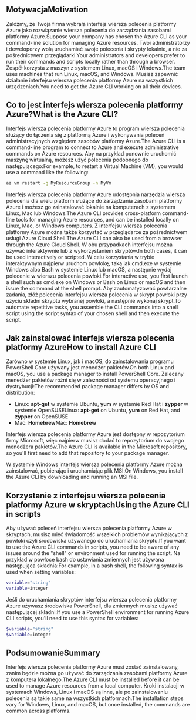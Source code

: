 ## <a name="motivation"></a><span data-ttu-id="81645-101">Motywacja</span><span class="sxs-lookup"><span data-stu-id="81645-101">Motivation</span></span>
<span data-ttu-id="81645-102">Załóżmy, że Twoja firma wybrała interfejs wiersza polecenia platformy Azure jako rozwiązanie wiersza polecenia do zarządzania zasobami platformy Azure.</span><span class="sxs-lookup"><span data-stu-id="81645-102">Suppose your company has chosen the Azure CLI as your command-line solution for managing Azure resources.</span></span> <span data-ttu-id="81645-103">Twoi administratorzy i deweloperzy wolą uruchamiać swoje polecenia i skrypty lokalnie, a nie za pośrednictwem przeglądarki.</span><span class="sxs-lookup"><span data-stu-id="81645-103">Your administrators and developers prefer to run their commands and scripts locally rather than through a browser.</span></span> <span data-ttu-id="81645-104">Zespół korzysta z maszyn z systemem Linux, macOS i Windows.</span><span class="sxs-lookup"><span data-stu-id="81645-104">The team uses machines that run Linux, macOS, and Windows.</span></span> <span data-ttu-id="81645-105">Musisz zapewnić działanie interfejsu wiersza polecenia platformy Azure na wszystkich urządzeniach.</span><span class="sxs-lookup"><span data-stu-id="81645-105">You need to get the Azure CLI working on all their devices.</span></span>

## <a name="what-is-the-azure-cli"></a><span data-ttu-id="81645-106">Co to jest interfejs wiersza polecenia platformy Azure?</span><span class="sxs-lookup"><span data-stu-id="81645-106">What is the Azure CLI?</span></span>
<span data-ttu-id="81645-107">Interfejs wiersza polecenia platformy Azure to program wiersza polecenia służący do łączenia się z platformą Azure i wykonywania poleceń administracyjnych względem zasobów platformy Azure.</span><span class="sxs-lookup"><span data-stu-id="81645-107">The Azure CLI is a command-line program to connect to Azure and execute administrative commands on Azure resources.</span></span> <span data-ttu-id="81645-108">Aby na przykład ponownie uruchomić maszynę wirtualną, możesz użyć polecenia podobnego do następującego:</span><span class="sxs-lookup"><span data-stu-id="81645-108">For example, to restart a Virtual Machine (VM), you would use a command like the following:</span></span>

 ```bash
 az vm restart -g MyResourceGroup -n MyVm
 ```

<span data-ttu-id="81645-109">Interfejs wiersza polecenia platformy Azure udostępnia narzędzia wiersza polecenia dla wielu platform służące do zarządzania zasobami platformy Azure i możesz go zainstalować lokalnie na komputerach z systemem Linux, Mac lub Windows.</span><span class="sxs-lookup"><span data-stu-id="81645-109">The Azure CLI provides cross-platform command-line tools for managing Azure resources, and can be installed locally on Linux, Mac, or Windows computers.</span></span> <span data-ttu-id="81645-110">Z interfejsu wiersza polecenia platformy Azure można także korzystać w przeglądarce za pośrednictwem usługi Azure Cloud Shell.</span><span class="sxs-lookup"><span data-stu-id="81645-110">The Azure CLI can also be used from a browser through the Azure Cloud Shell.</span></span> <span data-ttu-id="81645-111">W obu przypadkach interfejsu można używać interaktywnie lub z wykorzystaniem skryptów.</span><span class="sxs-lookup"><span data-stu-id="81645-111">In both cases, it can be used interactively or scripted.</span></span> <span data-ttu-id="81645-112">W celu korzystania w trybie interaktywnym najpierw uruchom powłokę, taką jak cmd.exe w systemie Windows albo Bash w systemie Linux lub macOS, a następnie wydaj polecenie w wierszu polecenia powłoki.</span><span class="sxs-lookup"><span data-stu-id="81645-112">For interactive use, you first launch a shell such as cmd.exe on Windows or Bash on Linux or macOS and then issue the command at the shell prompt.</span></span> <span data-ttu-id="81645-113">Aby zautomatyzować powtarzalne zadania, złóż polecenia interfejsu wiersza polecenia w skrypt powłoki przy użyciu składni skryptu wybranej powłoki, a następnie wykonaj skrypt.</span><span class="sxs-lookup"><span data-stu-id="81645-113">To automate repetitive tasks, you assemble the CLI commands into a shell script using the script syntax of your chosen shell and then execute the script.</span></span>

## <a name="how-to-install-azure-cli"></a><span data-ttu-id="81645-114">Jak zainstalować interfejs wiersza polecenia platformy Azure</span><span class="sxs-lookup"><span data-stu-id="81645-114">How to install Azure CLI</span></span>
<span data-ttu-id="81645-115">Zarówno w systemie Linux, jak i macOS, do zainstalowania programu PowerShell Core używany jest menedżer pakietów.</span><span class="sxs-lookup"><span data-stu-id="81645-115">On both Linux and macOS, you use a package manager to install PowerShell Core.</span></span> <span data-ttu-id="81645-116">Zalecany menedżer pakietów różni się w zależności od systemu operacyjnego i dystrybucji:</span><span class="sxs-lookup"><span data-stu-id="81645-116">The recommended package manager differs by OS and distribution:</span></span>
- <span data-ttu-id="81645-117">Linux: **apt-get** w systemie Ubuntu, **yum** w systemie Red Hat i **zypper** w systemie OpenSUSE</span><span class="sxs-lookup"><span data-stu-id="81645-117">Linux: **apt-get** on Ubuntu, **yum** on Red Hat, and **zypper** on OpenSUSE</span></span>
- <span data-ttu-id="81645-118">Mac: **Homebrew**</span><span class="sxs-lookup"><span data-stu-id="81645-118">Mac: **Homebrew**</span></span>

<span data-ttu-id="81645-119">Interfejs wiersza polecenia platformy Azure jest dostępny w repozytorium firmy Microsoft, więc najpierw musisz dodać to repozytorium do swojego menedżera pakietów.</span><span class="sxs-lookup"><span data-stu-id="81645-119">The Azure CLI is available in the Microsoft repository, so you'll first need to add that repository to your package manager.</span></span>

<span data-ttu-id="81645-120">W systemie Windows interfejs wiersza polecenia platformy Azure można zainstalować, pobierając i uruchamiając plik MSI.</span><span class="sxs-lookup"><span data-stu-id="81645-120">On Windows, you install the Azure CLI by downloading and running an MSI file.</span></span>

## <a name="using-the-azure-cli-in-scripts"></a><span data-ttu-id="81645-121">Korzystanie z interfejsu wiersza polecenia platformy Azure w skryptach</span><span class="sxs-lookup"><span data-stu-id="81645-121">Using the Azure CLI in scripts</span></span>
<span data-ttu-id="81645-122">Aby używać poleceń interfejsu wiersza polecenia platformy Azure w skryptach, musisz mieć świadomość wszelkich problemów wynikających z powłoki czyli środowiska używanego do uruchamiania skryptu.</span><span class="sxs-lookup"><span data-stu-id="81645-122">If you want to use the Azure CLI commands in scripts, you need to be aware of any issues around the "shell" or environment used for running the script.</span></span> <span data-ttu-id="81645-123">Na przykład w powłoce bash do ustawiania zmiennych jest używana następująca składnia:</span><span class="sxs-lookup"><span data-stu-id="81645-123">For example, in a bash shell, the following syntax is used when setting variables:</span></span>

 ```bash
 variable="string"
 variable=integer
 ```

<span data-ttu-id="81645-124">Jeśli do uruchamiania skryptów interfejsu wiersza polecenia platformy Azure używasz środowiska PowerShell, dla zmiennych musisz używać następującej składni:</span><span class="sxs-lookup"><span data-stu-id="81645-124">If you use a PowerShell environment for running Azure CLI scripts, you'll need to use this syntax for variables:</span></span>

 ```powershell
 $variable="string"
 $variable=integer
 ```

## <a name="summary"></a><span data-ttu-id="81645-125">Podsumowanie</span><span class="sxs-lookup"><span data-stu-id="81645-125">Summary</span></span>
<span data-ttu-id="81645-126">Interfejs wiersza polecenia platformy Azure musi zostać zainstalowany, zanim będzie można go używać do zarządzania zasobami platformy Azure z komputera lokalnego.</span><span class="sxs-lookup"><span data-stu-id="81645-126">The Azure CLI must be installed before it can be used to manage Azure resources from a local computer.</span></span> <span data-ttu-id="81645-127">Kroki instalacji w systemach Windows, Linux i macOS są inne, ale po zainstalowaniu polecenia są takie same na wszystkich platformach.</span><span class="sxs-lookup"><span data-stu-id="81645-127">The installation steps vary for Windows, Linux, and macOS, but once installed, the commands are common across platforms.</span></span> 
